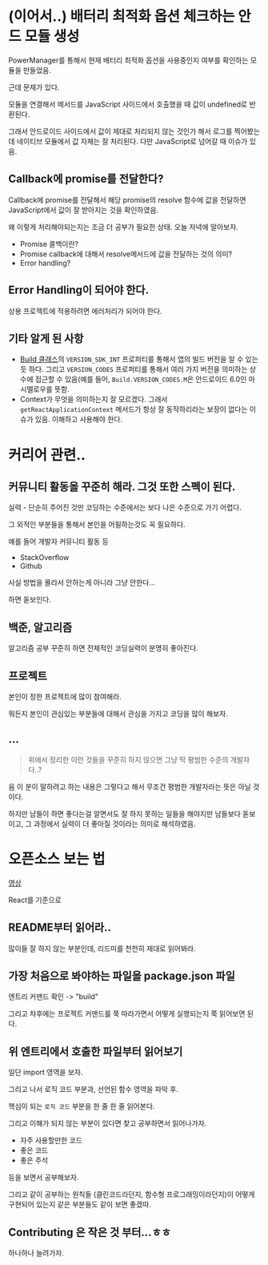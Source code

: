 # (이어서..) 배터리 최적화 옵션 체크하는 안드 모듈 생성

PowerManager를 통해서 현재 배터리 최적화 옵션을 사용중인지 여부를 확인하는 모듈을 만들었음.

근데 문제가 있다.

모듈을 연결해서 메서드를 JavaScript 사이드에서 호출했을 때 값이 undefined로 반환된다.

그래서 안드로이드 사이드에서 값이 제대로 처리되지 않는 것인가 해서 로그를 찍어봤는데 네이티브 모듈에서 값 자체는 잘 처리된다. 다만 JavaScript로 넘어갈 때 이슈가 있음.

## Callback에 promise를 전달한다?

Callback에 promise를 전달해서 해당 promise의 resolve 함수에 값을 전달하면 JavaScript에서 값이 잘 받아지는 것을 확인하였음.

왜 이렇게 처리해야되는지는 조금 더 공부가 필요한 상태. 오늘 저녁에 알아보자.

- Promise 콜백이란?
- Promise callback에 대해서 resolve메서드에 값을 전달하는 것의 의미?
- Error handling?

## Error Handling이 되어야 한다.

상용 프로젝트에 적용하려면 에러처리가 되어야 한다.

## 기타 알게 된 사항

- [Build 클래스](https://developer.android.com/reference/android/os/Build)의 `VERSION_SDK_INT` 프로퍼티를 통해서 앱의 빌드 버전을 알 수 있는 듯 하다. 그리고 `VERSION_CODES` 프로퍼티를 통해서 여러 가지 버전을 의미하는 상수에 접근할 수 있음(예를 들어, `Build.VERSION_CODES.M`은 안드로이드 6.0인 마시멜로우를 뜻함.
- Context가 무엇을 의미하는지 잘 모르겠다. 그래서 `getReactApplicationContext` 메서드가 항상 잘 동작하리라는 보장이 없다는 이슈가 있음. 이해하고 사용해야 한다.

# 커리어 관련..

## 커뮤니티 활동을 꾸준히 해라. 그것 또한 스펙이 된다.

실력 - 단순히 주어진 것만 코딩하는 수준에서는 보다 나은 수준으로 가기 어렵다.

그 외적인 부분들을 통해서 본인을 어필하는것도 꼭 필요하다.

예를 들어 개발자 커뮤니티 활동 등

- StackOverflow
- Github

사실 방법을 몰라서 안하는게 아니라 그냥 안한다...

하면 돋보인다.

## 백준, 알고리즘

알고리즘 공부 꾸준히 하면 전체적인 코딩실력이 분명히 좋아진다.

## 프로젝트

본인이 정한 프로젝트에 많이 참여해라.

뭐든지 본인이 관심있는 부분들에 대해서 관심을 가지고 코딩을 많이 해보자.

## ...

> 위에서 정리한 이런 것들을 꾸준히 하지 않으면 그냥 딱 평범한 수준의 개발자다..?

음 이 분이 말하려고 하는 내용은 그렇다고 해서 무조건 평범한 개발자라는 뜻은 아닐 것이다.

하지만 남들이 하면 좋다는걸 알면서도 잘 하지 못하는 일들을 해야지만 남들보다 돋보이고, 그 과정에서 실력이 더 좋아질 것이라는 의미로 해석하였음.

# 오픈소스 보는 법

[영상](https://www.youtube.com/watch?v=qaMBfLjCg_c)

React를 기준으로

## README부터 읽어라..

많이들 잘 하지 않는 부분인데, 리드미를 천천히 제대로 읽어봐라.

## 가장 처음으로 봐야하는 파일을 package.json 파일

엔트리 커맨드 확인 -> "build"

그리고 차후에는 프로젝트 커맨드를 쭉 따라가면서 어떻게 실행되는지 쭉 읽어보면 된다.

## 위 엔트리에서 호출한 파일부터 읽어보기

일단 import 영역을 보자.

그리고 나서 로직 코드 부분과, 선언된 함수 영역을 파악 후.

핵심이 되는 `로직 코드` 부분을 한 줄 한 줄 읽어본다.

그리고 이해가 되지 않는 부분이 있다면 찾고 공부하면서 읽어나가자.

- 자주 사용할만한 코드
- 좋은 코드
- 좋은 주석

등을 보면서 공부해보자.

그리고 같이 공부하는 원칙들 (클린코드라던지, 함수형 프로그래밍이라던지)이 어떻게 구현되어 있는지 같은 부분들도 같이 보면 좋겠따.

## Contributing 은 작은 것 부터...ㅎㅎ

하나하나 늘려가자.
